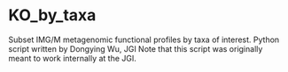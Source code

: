 # KO_by_taxa
Subset IMG/M metagenomic functional profiles by taxa of interest.
Python script written by Dongying Wu, JGI
Note that this script was originally meant to work internally at the JGI.
